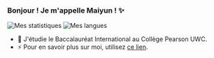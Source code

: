 ### Bonjour ! Je m'appelle Maiyun ! ✨

![Mes statistiques](https://github-readme-stats.vercel.app/api?username=myzhang1029&show_icons=true&hide_title=true&hide_rank=true&line_height=24)
![Mes langues](https://github-readme-stats.vercel.app/api/top-langs/?username=myzhang1029&layout=compact&exclude_repo=zmymingw,diffutils,pinentry,mnb,myzhang1029.github.io&langs_count=8&hide_title=true)

- 🌱 J'étudie le Baccalauréat International au Collège Pearson UWC.
- ⚡ Pour en savoir plus sur moi, utilisez [ce lien](https://myzhangll.xyz/).
